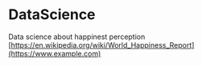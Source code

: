 # DataScience
Data science about happinest perception 
[https://en.wikipedia.org/wiki/World_Happiness_Report](https://www.example.com)
